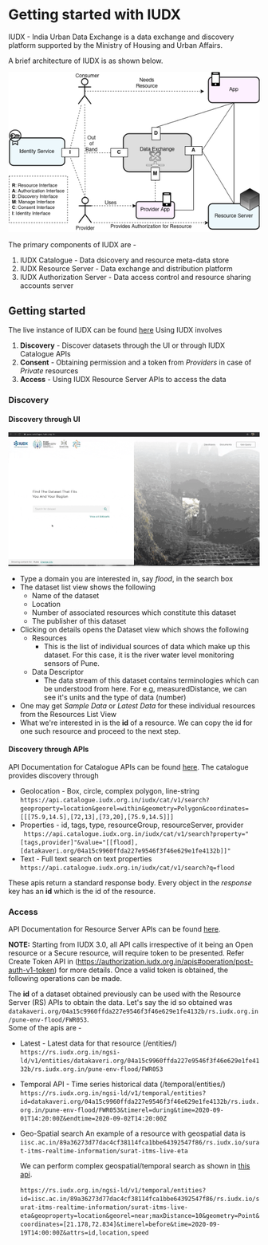 # Getting started with IUDX

IUDX - India Urban Data Exchange is a data exchange and discovery platform supported by the Ministry of Housing and Urban Affairs.


A brief architecture of IUDX is as shown below.
<p align="center">
<img src="./resources/IUDX_Arch_3.0.png">
</p>


The primary components of IUDX are - 
1. IUDX Catalogue - Data dsicovery and resource meta-data store
2. IUDX Resource Server - Data exchange and distribution platform
3. IUDX Authorization Server - Data access control and resource sharing accounts server


## Getting started
The live instance of IUDX can be found [here](https://catalogue.iudx.org.in)
Using IUDX involves 
1. **Discovery** - Discover datasets through the UI or through IUDX Catalogue APIs
2. **Consent** - Obtaining permission and a token from *Providers* in case of *Private* resources 
3. **Access** - Using IUDX Resource Server APIs to access the data

### Discovery

#### Discovery through UI

<p align="center">
<img src="./resources/catui.gif" width="800">
</p> 

- Type a domain you are interested in, say *flood*, in the search box
- The dataset list view shows the following
    - Name of the dataset
    - Location
    - Number of associated resources which constitute this dataset
    - The publisher of this dataset
- Clicking on details opens the Dataset view which shows the following 
    - Resources 
      - This is the list of individual sources of data which make up this dataset. For this case, it is the river water level monitoring sensors of Pune.
    - Data Descriptor 
       - The data stream of this dataset contains terminologies which can be understood from here. For e.g, measuredDistance, we can see it's units and the type of data (number)
- One may get *Sample Data* or *Latest Data* for these individual resources from the Resources List View
- What we're interested in is the **id** of a resource. We can copy the id for one such resource and proceed to the next step.

#### Discovery through APIs
API Documentation for Catalogue APIs can be found [here](https://api.catalogue.iudx.org.in/apis).
The catalogue provides discovery through 
- Geolocation - Box, circle, complex polygon, line-string  
  `https://api.catalogue.iudx.org.in/iudx/cat/v1/search?geoproperty=location&georel=within&geometry=Polygon&coordinates=[[[75.9,14.5],[72,13],[73,20],[75.9,14.5]]]`
- Properties - id, tags, type, resourceGroup, resourceServer, provider  
  ` https://api.catalogue.iudx.org.in/iudx/cat/v1/search?property="[tags,provider]"&value="[[flood],[datakaveri.org/04a15c9960ffda227e9546f3f46e629e1fe4132b]]"`
- Text - Full text search on text properties  
  ` https://api.catalogue.iudx.org.in/iudx/cat/v1/search?q=flood `

These apis return a standard response body. Every object in the *response* key has an **id** which is the id of the resource.


### Access
API Documentation for Resource Server APIs can be found [here](https://rs.iudx.org.in/apis).

**NOTE:** Starting from IUDX 3.0, all API calls irrespective of it being an Open resource or a Secure resource, will require token to be presented. Refer Create Token API in (https://authorization.iudx.org.in/apis#operation/post-auth-v1-token) for more details. Once a valid token is obtained, the following operations can be made.

The **id** of a dataset obtained previously can be used with the Resource Server (RS) APIs to obtain the data. Let's say the id so obtained was  
`datakaveri.org/04a15c9960ffda227e9546f3f46e629e1fe4132b/rs.iudx.org.in/pune-env-flood/FWR053`.  
Some of the apis are - 
- Latest - Latest data for that resource  (/entities/<id>)
  ` https://rs.iudx.org.in/ngsi-ld/v1/entities/datakaveri.org/04a15c9960ffda227e9546f3f46e629e1fe4132b/rs.iudx.org.in/pune-env-flood/FWR053`
- Temporal API - Time series historical data (/temporal/entities/<id>) 
  `https://rs.iudx.org.in/ngsi-ld/v1/temporal/entities?id=datakaveri.org/04a15c9960ffda227e9546f3f46e629e1fe4132b/rs.iudx.org.in/pune-env-flood/FWR053&timerel=during&time=2020-09-01T14:20:00Z&endtime=2020-09-02T14:20:00Z`
- Geo-Spatial search 
  An example of a resource with geospatial data is 
  `iisc.ac.in/89a36273d77dac4cf38114fca1bbe64392547f86/rs.iudx.io/surat-itms-realtime-information/surat-itms-live-eta` 
  
  We can perform complex geospatial/temporal search as shown in [this api](https://rs.iudx.org.in/apis#operation/Search).
  
  `https://rs.iudx.org.in/ngsi-ld/v1/temporal/entities?id=iisc.ac.in/89a36273d77dac4cf38114fca1bbe64392547f86/rs.iudx.io/surat-itms-realtime-information/surat-itms-live-eta&geoproperty=location&georel=near;maxDistance=10&geometry=Point&coordinates=[21.178,72.834]&timerel=before&time=2020-09-19T14:00:00Z&attrs=id,location,speed`


